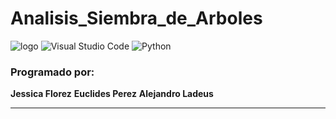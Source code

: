 # Analisis_Siembra_de_Arboles
![logo](https://encrypted-tbn0.gstatic.com/images?q=tbn:ANd9GcT1-smRaqWWteGyHwUb_mbQWrBNJ8sI2ANbig&usqp=CAU)
![Visual Studio Code](https://img.shields.io/badge/Visual%20Studio%20Code-0078d7.svg?style=for-the-badge&logo=visual-studio-code&logoColor=white)
![Python](https://img.shields.io/badge/python-3670A0?style=for-the-badge&logo=python&logoColor=ffdd54)
 ### Programado por:
 **Jessica Florez** 
 **Euclides Perez**
 **Alejandro Ladeus**
 ***
